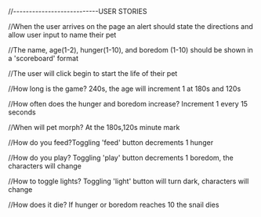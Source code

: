 













//---------------------------USER STORIES

//When the user arrives on the page an alert should state the directions and allow user input to name their pet

//The name, age(1-2), hunger(1-10), and boredom (1-10) should be shown in a 'scoreboard' format

//The user will click begin to start the life of their pet

//How long is the game? 240s, the age will increment 1 at 180s and 120s

//How often does the hunger and boredom increase? Increment 1 every 15 seconds

//When will pet morph? At the 180s,120s minute mark 

//How do you feed?Toggling 'feed' button decrements 1 hunger

//How do you play? Toggling 'play' button decrements 1 boredom, the characters will change 

//How to toggle lights? Toggling 'light' button will turn dark, characters will change

//How does it die? If hunger or boredom reaches 10 the snail dies